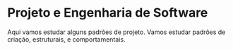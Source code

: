 # Projeto e Engenharia de Software

Aqui vamos estudar alguns padrões de projeto.
Vamos estudar padrões de criação, estruturais, e comportamentais.
